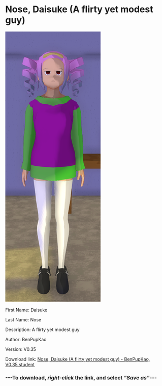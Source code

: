 # Nose, Daisuke (A flirty yet modest guy)

<img src = "https://raw.githubusercontent.com/Arbiter1223/Daigaku-Gurashi-Custom-Students/master/Students/Files/Nose%2C%20Daisuke%20(A%20flirty%20yet%20modest%20guy).png">

First Name: Daisuke

Last Name: Nose

Description: A flirty yet modest guy

Author: BenPupKao

Version: V0.35

Download link: <a href="https://raw.githubusercontent.com/Arbiter1223/Daigaku-Gurashi-Custom-Students/master/Students/Files/Nose%2C%20Daisuke%20(A%20flirty%20yet%20modest%20guy)%20-%20BenPupKao%2C%20V0.35.student">Nose, Daisuke (A flirty yet modest guy) - BenPupKao, V0.35.student</a>

### ---**To download, _right-click_ the link, and select _"Save as"_**---
